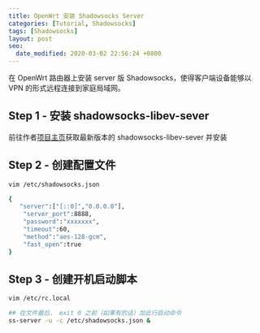 ```yaml
---
title: OpenWrt 安装 Shadowsocks Server
categories: [Tutorial, Shadowsocks]
tags: [Shadowsocks]
layout: post
seo:
  date_modified: 2020-03-02 22:56:24 +0800
---
```


在 OpenWrt 路由器上安装 server 版 Shadowsocks，使得客户端设备能够以 VPN 的形式远程连接到家庭局域网。

## Step 1 - 安装 shadowsocks-libev-sever

前往作者[项目主页](https://github.com/shadowsocks/openwrt-shadowsocks/releases)获取最新版本的 shadowsocks-libev-sever 并安装

## Step 2 - 创建配置文件

```sh
vim /etc/shadowsocks.json

{
   "server":["[::0]","0.0.0.0"],
    "server_port":8888,
    "password":"xxxxxxx",
    "timeout":60,
    "method":"aes-128-gcm",
    "fast_open":true
}
```

## Step 3 - 创建开机启动脚本

```sh
vim /etc/rc.local

## 在文件最后， exit 0 之前（如果有的话）加此行启动命令
ss-server -u -c /etc/shadowsocks.json &
```
